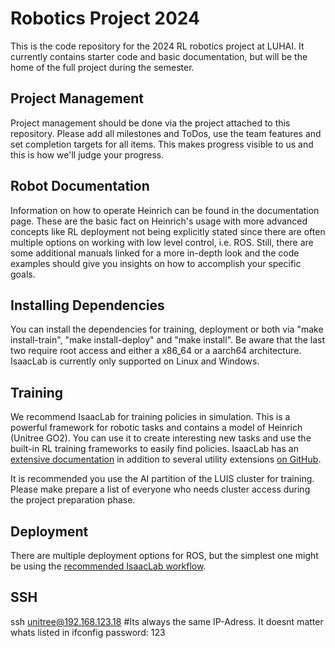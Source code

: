 # Robotics Project 2024

This is the code repository for the 2024 RL robotics project at LUHAI. It currently contains starter code and basic documentation, but will be the home of the full project during the semester.

## Project Management

Project management should be done via the project attached to this repository. Please add all milestones and ToDos, use the team features and set completion targets for all items. This makes progress visible to us and this is how we'll judge your progress.

## Robot Documentation

Information on how to operate Heinrich can be found in the documentation page. These are the basic fact on Heinrich's usage with more advanced concepts like RL deployment not being explicitly stated since there are often multiple options on working with low level control, i.e. ROS. 
Still, there are some additional manuals linked for a more in-depth look and the code examples should give you insights on how to accomplish your specific goals.

## Installing Dependencies

You can install the dependencies for training, deployment or both via "make install-train", "make install-deploy" and "make install". Be aware that the last two require root access and either a x86_64 or a aarch64 architecture. IsaacLab is currently only supported on Linux and Windows.

## Training

We recommend IsaacLab for training policies in simulation. This is a powerful framework for robotic tasks and contains a model of Heinrich (Unitree GO2). You can use it to create interesting new tasks and use the built-in RL training frameworks to easily find policies.
IsaacLab has an [extensive documentation](https://isaac-sim.github.io/IsaacLab/index.html) in addition to several utility extensions [on GitHub](https://github.com/isaac-sim).

It is recommended you use the AI partition of the LUIS cluster for training. Please make prepare a list of everyone who needs cluster access during the project preparation phase.

## Deployment
There are multiple deployment options for ROS, but the simplest one might be using the [recommended IsaacLab workflow](https://developer.nvidia.com/blog/closing-the-sim-to-real-gap-training-spot-quadruped-locomotion-with-nvidia-isaac-lab/).

## SSH
ssh unitree@192.168.123.18 #Its always the same IP-Adress. It doesnt matter whats listed in ifconfig
password: 123